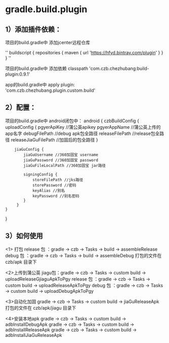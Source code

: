 # gradle.build.plugin

## 1）添加插件依赖：
项目的build.gradle中 添加jcenter远程仓库

''
buildscript {
    repositories {
        maven {
            url 'https://hfyd.bintray.com/plugin'
        }
    }
}
''

项目的build.gradle中 添加依赖
classpath 'com.czb.chezhubang:build-plugin:0.9.1'

app的build.gradle中
apply plugin: 'com.czb.chezhubang.plugin.custom.build'

## 2）配置：
项目的build.gradle中 android闭包中：
android {
	czbBuildConfig {
    	uploadConfig {
        	pgyerApiKey  //蒲公英apikey
        	pgyerAppName   //蒲公英上传的app名字
        	debugFilePath  //debug apk包全路径
        	releaseFilePath  //release包全路径
        	releaseJiaGuFilePath  //加固后的包全路径
    	}

    	jiaGuConfig {
        	jiaGuUsername //360加固宝 username
        	jiaGuPassword //360加固宝 password
        	jiaGuFileLocalPath //360加固宝 jar路径

        	signingConfig {
            	storeFilePath //jks路径
            	storePassword //密码
            	keyAlias //别名
            	keyPassword //别名密码
        	}
   		 }
	}
}

## 3）如何使用
<1> 打包
release 包 ：gradle → czb → Tasks → build → assembleRelease
debug 包 ：gradle → czb → Tasks → build → assembleDebug
打包的文件在 czb/apk 目录下

<2>上传到蒲公英
jiagu包：gradle → czb → Tasks → custom build → uploadReleaseGjiaguApkToPgy
release 包 ：gradle → czb → Tasks → custom build → uploadReleaseApkToPgy
debug 包 ：gradle → czb → Tasks → custom build → uploadDebugApkToPgy

<3>自动化加固
gradle → czb → Tasks → custom build → jiaGuReleaseApk
打包的文件在 czb/apk/jiagu 目录下

<4>安装本地apk
gradle → czb → Tasks → custom build → adbInstallDebugApk
gradle → czb → Tasks → custom build → adbInstallReleaseApk
gradle → czb → Tasks → custom build → adbInstallJiaGuReleaseApk
